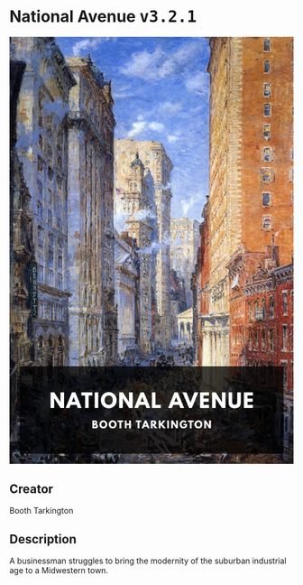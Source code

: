 
# National Avenue <kbd>v3.2.1</kbd>

<center>
  <img src="./cover-1024.jpg"/>
</center>

## Creator
Booth Tarkington

## Description
A businessman struggles to bring the modernity of the suburban industrial age to a Midwestern town.
